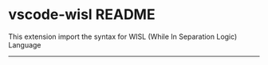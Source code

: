 # vscode-wisl README

This extension import the syntax for WISL (While In Separation Logic) Language

----------------------------------------------------------------------------------------------------------

